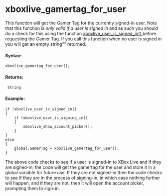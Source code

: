 # xboxlive_gamertag_for_user

This function will get the Gamer Tag for the currently signed-in user.
Note that this function is *only valid if a user is signed in* and as
such you should do a check for this using the function [
xboxlive_user_is_signed_in() ](xboxlive_user_is_signed_in) before
requesting the Gamer Tag. If you call this function when no user is
signed in you will get an empty string"" returned.

#### Syntax:

``` gml
xboxlive_gamertag_for_user();
```

#### Returns:

``` gml
 String
```

#### Example:

``` gml
if !xboxlive_user_is_signed_in()
{
    if !xboxlive_user_is_signing_in()
    {
        xboxlive_show_account_picker();
    }
}
else
{
    global.GamerTag = xboxlive_gamertag_for_user();
}
```

The above code checks to see if a user is signed-in to XBox Live and if
they are signed-in, the code will get the gamertag for the user and
store it in a global variable for future use. If they are not signed-in
then the code checks to see if they are in the process of signing-in, in
which case nothing further will happen, and if they are not, then it
will open the account picker, prompting them to sign-in.
